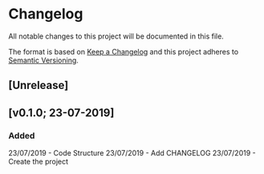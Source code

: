# Changelog

All notable changes to this project will be documented in this file.

The format is based on [Keep a Changelog](http://keepachangelog.com/en/1.0.0/)
and this project adheres to [Semantic Versioning](http://semver.org/spec/v2.0.0.html).

## [Unrelease]

## [v0.1.0; 23-07-2019]

### Added
23/07/2019 - Code Structure
23/07/2019 - Add CHANGELOG
23/07/2019 - Create the project
